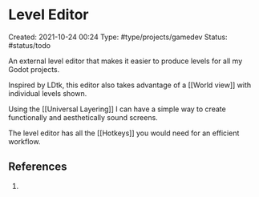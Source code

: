 # Level Editor
Created: 2021-10-24 00:24
Type: #type/projects/gamedev
Status: #status/todo

An external level editor that makes it easier to produce levels for all my Godot projects.

Inspired by LDtk, this editor also takes advantage of a [[World view]] with individual levels shown.

Using the [[Universal Layering]] I can have a simple way to create functionally and aesthetically sound screens.

The level editor has all the [[Hotkeys]] you would need for an efficient workflow.

## References
1. 

